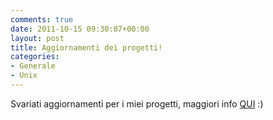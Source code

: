 ```yaml
---
comments: true
date: 2011-10-15 09:30:07+00:00
layout: post
title: Aggiornamenti dei progetti!
categories:
- Generale
- Unix
---
```


Svariati aggiornamenti per i miei progetti, maggiori info [QUI](http://projects.polslinux.it/) :)
